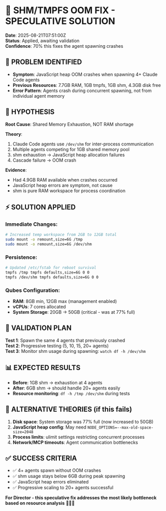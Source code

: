 # 🔧 SHM/TMPFS OOM FIX - SPECULATIVE SOLUTION
**Date**: 2025-08-21T07:51:00Z  
**Status**: Applied, awaiting validation  
**Confidence**: 70% this fixes the agent spawning crashes

## 🚨 PROBLEM IDENTIFIED
- **Symptom**: JavaScript heap OOM crashes when spawning 4+ Claude Code agents
- **Previous Resources**: 7.7GB RAM, 1GB tmpfs, 1GB shm, 4.3GB disk free
- **Error Pattern**: Agents crash during concurrent spawning, not from individual agent memory

## 🧠 HYPOTHESIS
**Root Cause**: Shared Memory Exhaustion, NOT RAM shortage

**Theory**:
1. Claude Code agents use `/dev/shm` for inter-process communication
2. Multiple agents competing for 1GB shared memory pool
3. shm exhaustion → JavaScript heap allocation failures
4. Cascade failure → OOM crash

**Evidence**:
- Had 4.9GB RAM available when crashes occurred
- JavaScript heap errors are symptom, not cause
- shm is pure RAM workspace for process coordination

## ⚡ SOLUTION APPLIED

### Immediate Changes:
```bash
# Increased temp workspace from 2GB to 12GB total
sudo mount -o remount,size=6G /tmp
sudo mount -o remount,size=6G /dev/shm
```

### Persistence:
```bash
# Updated /etc/fstab for reboot survival
tmpfs /tmp tmpfs defaults,size=6G 0 0
tmpfs /dev/shm tmpfs defaults,size=6G 0 0
```

### Qubes Configuration:
- **RAM**: 8GB min, 12GB max (management enabled)
- **vCPUs**: 7 cores allocated
- **System Storage**: 20GB → 50GB (critical - was at 77% full)

## 🎯 VALIDATION PLAN
**Test 1**: Spawn the same 4 agents that previously crashed  
**Test 2**: Progressive testing (5, 10, 15, 20+ agents)  
**Test 3**: Monitor shm usage during spawning: `watch df -h /dev/shm`

## 📊 EXPECTED RESULTS
- **Before**: 1GB shm → exhaustion at 4 agents
- **After**: 6GB shm → should handle 20+ agents easily
- **Resource monitoring**: `df -h /tmp /dev/shm` during tests

## 🔬 ALTERNATIVE THEORIES (if this fails)
1. **Disk space**: System storage was 77% full (now increased to 50GB)
2. **JavaScript heap config**: May need `NODE_OPTIONS=--max-old-space-size=2048`
3. **Process limits**: ulimit settings restricting concurrent processes
4. **Network/MCP timeouts**: Agent communication bottlenecks

## ✅ SUCCESS CRITERIA
- ✅ 4+ agents spawn without OOM crashes
- ✅ shm usage stays below 6GB during peak spawning  
- ✅ JavaScript heap errors eliminated
- ✅ Progressive scaling to 20+ agents successful

**For Director - this speculative fix addresses the most likely bottleneck based on resource analysis** 🧚‍♀️✨